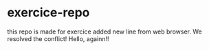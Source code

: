 # exercice-repo
this repo is made for exercice
added new line from web browser.
We resolved the conflict!
Hello, againn!!
